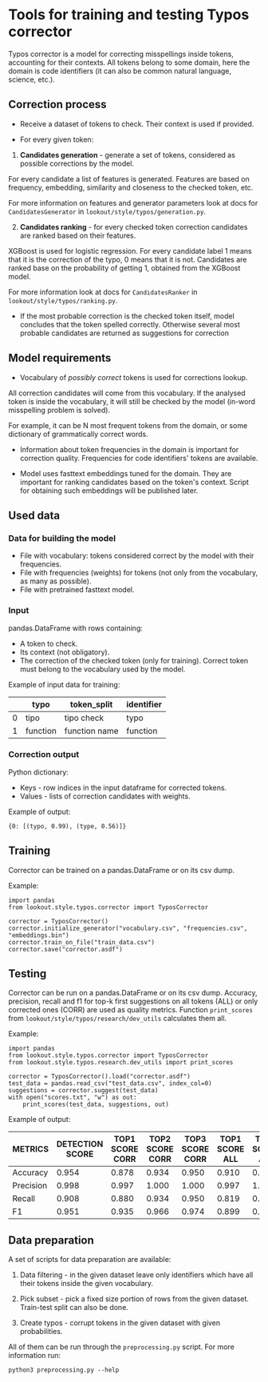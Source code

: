 # Tools for training and testing Typos corrector

Typos corrector is a model for correcting misspellings inside tokens, accounting for their contexts.
All tokens belong to some domain, here the domain is code identifiers (it can also be common natural language, science, etc.).

## Correction process

- Receive a dataset of tokens to check. Their context is used if provided.

- For every given token:

1. **Candidates generation** - generate a set of tokens, considered as possible corrections by the model.

For every candidate a list of features is generated. Features are based on frequency, embedding, similarity and closeness to the
checked token, etc.

For more information on features and generator parameters look at docs for `CandidatesGenerator` in `lookout/style/typos/generation.py`.

2. **Candidates ranking** - for every checked token correction candidates are ranked based on their features.

XGBoost is used for logistic regression. For every candidate label 1 means that it is the correction of the typo, 0 means that it is not.
Candidates are ranked base on the probability of getting 1, obtained from the XGBoost model.

For more information look at docs for `CandidatesRanker` in `lookout/style/typos/ranking.py`.

- If the most probable correction is the checked token itself, model concludes that the token spelled correctly.
Otherwise several most probable candidates are returned as suggestions for correction

## Model requirements

- Vocabulary of *possibly correct* tokens is used for corrections lookup.

All correction candidates will come from this vocabulary. If the analysed token is inside the vocabulary,
it will still be checked by the model (in-word misspelling problem is solved).

For example, it can be N most frequent tokens from the domain, or some dictionary of grammatically correct words.

- Information about token frequencies in the domain is important for correction quality.
Frequencies for code identifiers' tokens are available.

- Model uses fasttext embeddings tuned for the domain. They are important for ranking candidates based on the token's context.
Script for obtaining such embeddings will be published later.

## Used data

### Data for building the model

- File with vocabulary: tokens considered correct by the model with their frequencies. 
- File with frequencies (weights) for tokens (not only from the vocabulary, as many as possible).
- File with pretrained fasttext model.

### Input

pandas.DataFrame with rows containing:
- A token to check.
- Its context (not obligatory).
- The correction of the checked token (only for training). Correct token must belong to the vocabulary used by the model.

Example of input data for training:

| |typo | token_split | identifier|
|---|----|-------------|-----------|
|0 | tipo | tipo check | typo |
|1 | function | function name | function |

### Correction output

Python dictionary:

- Keys - row indices in the input dataframe for corrected tokens.
- Values - lists of correction candidates with weights.

Example of output:

```
{0: [(typo, 0.99), (type, 0.56)]}
```

## Training

Corrector can be trained on a pandas.DataFrame or on its csv dump. 

Example:

```
import pandas
from lookout.style.typos.corrector import TyposCorrector

corrector = TyposCorrector()
corrector.initialize_generator("vocabulary.csv", "frequencies.csv", "embeddings.bin")
corrector.train_on_file("train_data.csv")
corrector.save("corrector.asdf")
```

## Testing

Corrector can be run on a pandas.DataFrame or on its csv dump. Accuracy, precision, recall and f1 for top-k first suggestions on all tokens (ALL) or only corrected ones (CORR) are used as quality metrics. Function `print_scores` from `lookout/style/typos/research/dev_utils` calculates them all.

Example:

```
import pandas
from lookout.style.typos.corrector import TyposCorrector
from lookout.style.typos.research.dev_utils import print_scores

corrector = TyposCorrector().load("corrector.asdf")
test_data = pandas.read_csv("test_data.csv", index_col=0)
suggestions = corrector.suggest(test_data)
with open("scores.txt", "w") as out:
    print_scores(test_data, suggestions, out)
```

Example of output:

METRICS        |DETECTION SCORE|TOP1 SCORE CORR|TOP2 SCORE CORR|TOP3 SCORE CORR|TOP1 SCORE ALL |TOP2 SCORE ALL |TOP3 SCORE ALL 
---------------|---------------|---------------|---------------|---------------|---------------|---------------|---------------
Accuracy       |         0.954 |         0.878 |         0.934 |         0.950 |         0.910 |         0.935 |         0.942 
Precision      |         0.998 |         0.997 |         1.000 |         1.000 |         0.997 |         1.000 |         1.000 
Recall         |         0.908 |         0.880 |         0.934 |         0.950 |         0.819 |         0.868 |         0.882 
F1             |         0.951 |         0.935 |         0.966 |         0.974 |         0.899 |         0.929 |         0.937 

## Data preparation

A set of scripts for data preparation are available:

1. Data filtering - in the given dataset leave only identifiers which have all their tokens inside the given vocabulary.

2. Pick subset - pick a fixed size portion of rows from the given dataset. Train-test split can also be done.

3. Create typos - corrupt tokens in the given dataset with given probabilities.

All of them can be run through the `preprocessing.py` script. For more information run:

```
python3 preprocessing.py --help
```





